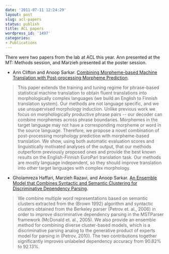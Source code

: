 ```yaml
---
date: '2011-07-11 12:24:29'
layout: post
slug: acl-papers
status: publish
title: ACL papers
wordpress_id: '1497'
categories:
- Publications
---
```



There were two papers from the lab at ACL this year. Ann presented at the MT: Methods session, and Marzieh presented at the poster session.



        
  * Ann Clifton and Anoop Sarkar. [Combining Morpheme-based Machine Translation with Post-processing Morpheme Prediction](http://aclweb.org/anthology-new/P/P11/P11-1004.pdf).
        

> This paper extends the training and tuning regime for phrase-based statistical machine translation to obtain fluent translations into morphologically complex languages (we build an English to Finnish translation system). Our methods are not language specific, and we use unsupervised morphology induction. Unlike previous work we focus on morphologically productive phrase pairs -- our decoder can combine morphemes across phrase boundaries. Morphemes in the target language may not have a corresponding morpheme or word in the source language. Therefore, we propose a novel combination of post-processing morphology prediction with morpheme-based translation. We show, using both automatic evaluation scores and linguistically motivated analyses of the output, that our methods outperform previously proposed ones and provide the best known results on the English-Finnish EuroParl translation task. Our methods are mostly language independent, so they should improve translation into other target languages with complex morphology. 
        


        

        
  * Gholamreza Haffari, Marzieh Razavi, and Anoop Sarkar. [An Ensemble Model that Combines Syntactic and Semantic Clustering for Discriminative Dependency Parsing](http://aclweb.org/anthology-new/P/P11/P11-2125.pdf).
        

> We combine multiple word representations based on semantic clusters extracted from the (Brown 1992) algorithm and syntactic clusters obtained from the Berkeley parser (Petrov et. al., 2006) in order to improve discriminative dependency parsing in the MSTParser framework (McDonald et. al., 2005). We also provide an ensemble method for combining diverse cluster-based models, which is a discriminative parsing analog to the generative product of experts model for parsing in (Petrov, 2010). The two contributions together significantly improves unlabeled dependency accuracy from 90.82\% to 92.13\%. 
        


        



